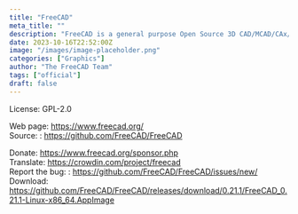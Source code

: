 ```yaml
---
title: "FreeCAD"
meta_title: ""
description: "FreeCAD is a general purpose Open Source 3D CAD/MCAD/CAx/CAE/PLM modeler"
date: 2023-10-16T22:52:00Z
image: "/images/image-placeholder.png"
categories: ["Graphics"]
author: "The FreeCAD Team"
tags: ["official"]
draft: false
---
```


License: GPL-2.0

Web page: https://www.freecad.org/  
Source: : https://github.com/FreeCAD/FreeCAD

Donate: https://www.freecad.org/sponsor.php    
Translate: https://crowdin.com/project/freecad  
Report the bug: : https://github.com/FreeCAD/FreeCAD/issues/new/  
Download: https://github.com/FreeCAD/FreeCAD/releases/download/0.21.1/FreeCAD_0.21.1-Linux-x86_64.AppImage
